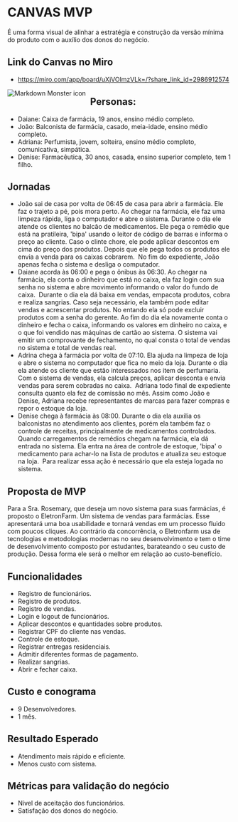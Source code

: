 # CANVAS MVP

É uma forma visual de alinhar a estratégia e construção da versão mínima do produto com o auxílio dos donos do negócio.

## Link do Canvas no Miro
 - https://miro.com/app/board/uXjVOlmzVLk=/?share_link_id=2986912574

<img src="https://user-images.githubusercontent.com/77307847/180327180-d1a38632-8287-463d-b718-c6939e614659.jpg"
     alt="Markdown Monster icon"
     style="float: left; margin-right: 10px; margin-bottom: 32px" /> 



## Personas:
- Daiane: Caixa de farmácia, 19 anos, ensino médio completo.
- João: Balconista de farmácia, casado, meia-idade, ensino médio completo.
- Adriana: Perfumista, jovem, solteira, ensino médio completo, comunicativa, simpática.
- Denise: Farmacêutica, 30 anos, casada, ensino superior completo, tem 1 filho.

## Jornadas
- João sai de casa por volta de 06:45 de casa para abrir a farmácia. Ele faz o trajeto a pé, pois mora perto. Ao chegar na farmácia, ele faz uma limpeza rápida, liga o computador e abre o sistema. Durante o dia ele atende os clientes no balcão de medicamentos. Ele pega o remédio que está na pratileira, 'bipa' usando o leitor de código de barras e informa o preço ao cliente. Caso o clinte chore, ele pode aplicar descontos em cima do preço dos produtos. Depois que ele pega todos os produtos ele envia a venda para os caixas cobrarem. 
No fim do expediente, João apenas fecha o sistema e desliga o computador.
- Daiane acorda às 06:00 e pega o ônibus às 06:30. Ao chegar na farmácia, ela conta o dinheiro que está no caixa, ela faz login com sua senha no sistema e abre movimento informando o valor do fundo de caixa. 
Durante o dia ela dá baixa em vendas, empacota produtos, cobra e realiza sangrias. Caso seja necessário, ela também pode editar vendas e acrescentar produtos. No entando ela só pode excluir produtos com a senha do gerente.
Ao fim do dia ela novamente conta o dinheiro e fecha o caixa, informando os valores em dinheiro no caixa, e o que foi vendido nas máquinas de cartão ao sistema.
O sistema vai emitir um comprovante de fechamento, no qual consta o total de vendas no sistema e total de vendas real.
- Adrina chega à farmácia por volta de 07:10. Ela ajuda na limpeza de loja e abre o sistema no computador que fica no meio da loja. Durante o dia ela atende os cliente que estão interessados nos item de perfumaria. Com o sistema de vendas, ela calcula preços, aplicar desconta e envia vendas para serem cobradas no caixa. 
Adriana todo final de expediente consulta quanto ela fez de comissão no mês.
Assim como João e Denise, Adriana recebe representantes de marcas para fazer compras e repor o estoque da loja.
- Denise chega à farmácia às 08:00. Durante o dia ela auxilia os balconistas no atendimento aos clientes, porém ela também faz o controle de receitas, principalmente de medicamentos controlados.
Quando carregamentos de remédios chegam na farmácia, ela dá entrada no sistema. Ela entra na área de controle de estoque, 'bipa' o medicamento para achar-lo na lista de produtos e atualiza seu estoque na loja.  Para realizar essa ação é necessário que ela esteja logada no sistema.

## Proposta de MVP
Para a Sra. Rosemary, que deseja um novo sistema para suas farmácias, é proposto o EletronFarm.
Um sistema de vendas para farmácias. Esse apresentará uma boa usabilidade e tornará vendas em um processo fluido com poucos cliques.
Ao contrário da concorrência, o Eletronfarm usa de tecnologias e metodologias modernas no seu desenvolvimento e tem o time de desenvolvimento composto por estudantes, barateando o seu custo de produção. Dessa forma ele será o melhor em relação ao custo-benefício.

## Funcionalidades
- Registro de funcionários.
- Registro de produtos.
- Registro de vendas.
- Login e logout de funcionários.
- Aplicar descontos e quantidades sobre produtos.
- Registrar CPF do cliente nas vendas.
- Controle de estoque.
- Registrar entregas residenciais.
- Admitir diferentes formas de pagamento.
- Realizar sangrias.
- Abrir e fechar caixa.

## Custo e conograma

- 9 Desenvolvedores.
- 1 mês.

## Resultado Esperado
- Atendimento mais rápido e eficiente.
- Menos custo com sistema.

## Métricas para validação do negócio
- Nível de aceitação dos funcionários.
- Satisfação dos donos do negócio.
